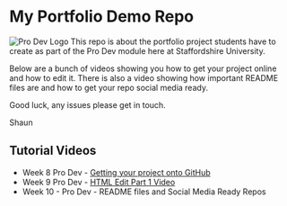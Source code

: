 # My Portfolio Demo Repo
![Pro Dev Logo](https://github.com/shaunreeves/myportfoliodemo/blob/main/images/prodevLogo.jpg)
This repo is about the portfolio project students have to create as part of the Pro Dev module here at Staffordshire University. 

Below are a bunch of videos showing you how to get your project online and how to edit it. There is also a video showing how important README files are and how to get your repo social media ready. 

Good luck, any issues please get in touch. 

Shaun


## Tutorial Videos
* Week 8 Pro Dev - [Getting your project onto GitHub](https://youtu.be/bB0iRQUw9OM)
* Week 9 Pro Dev - [HTML Edit Part 1 Video](https://youtu.be/8XIMAmUcBzg)
* Week 10 - Pro Dev - README files and Social Media Ready Repos
